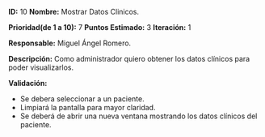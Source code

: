 **ID:** 10    **Nombre:** Mostrar Datos Clinicos.

**Prioridad(de 1 a 10):** 7        **Puntos Estimado:** 3    **Iteración:** 1

**Responsable:** Miguel Ángel Romero.

**Descripción:** Como administrador quiero obtener los datos clínicos para poder visualizarlos.

**Validación:**

- Se debera seleccionar a un paciente.
- Limpiará la pantalla para mayor claridad.
- Se deberá de abrir una nueva ventana mostrando los datos clínicos del paciente.
